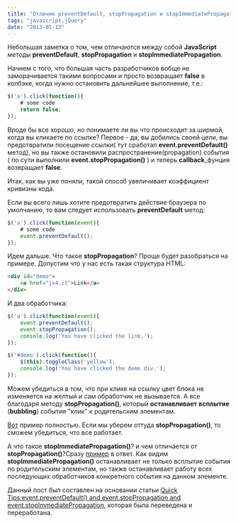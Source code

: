 ```yaml
---
title: "Отличие preventDefault, stopPropagation и stopImmediatePropagation"
tags: "javascript,jQuery"
date: "2013-05-13"
---
```


Небольшая заметка о том, чем отличаются между собой **JavaScript** методы **preventDefault**, **stopPropagation** и **stopImmediatePropagation**.

Начнем с того, что большая часть разработчиков вобще не заморачивается такими вопросами и просто возвращает **false** в колбэке, когда нужно остановить дальнейшее выполнение, т.е.:

```javascript
$('a').click(function(){
	# some code
	return false;
});
```

Вроде бы все хорошо, но понимаете ли вы что происходит за ширмой, когда вы кликаете по ссылке? Первое - да, вы добились своей цели, вы предотвратили посещение ссылки( тут сработал **event.preventDefault()** метод), но вы также остановили распространение(propagation) события ( по сути выполнили **event.stopPropagation()** ) и теперь **callback**_фунция возвращает **false**.

Итак, как вы уже поняли, такой способ увеличивает коэффициент кривизны кода.

Если вы всего лишь хотите предотвратить действие браузера по умолчанию, то вам следует использовать **preventDefault** метод:

```javascript
$('a').click(function(event){
	# some code
	event.preventDefault();
});
```

Идем дальше. Что такое **stopPropagation**? Проще будет разобраться на примере. Допустим что у нас есть такая структура HTML:

````html
<div id="demo">
    <a href="js4.it">Link</a>
</div>
````

И два обработчика:

```javascript
$('a').click(function(event){
	event.preventDefault();
	event.stopPropagation();
	console.log('You have clicked the link.');
});

$('#demo').click(function(){
	$(this).toggleClass('yellow');
	console.log('You have clicked the demo div.');
});
```

Можем убедиться в том, что при клике на ссылку цвет блока не изменяется на желтый и сам обработчик не вызывается. А все благодаря методу **stopPropagation()**, который **останавливает** **всплытие** (**bubbling**) события "клик" к родительским элементам.

[Вот](https://jsfiddle.net/STEVER/7TSkG/ "jsfiddle") пример полностью. Если мы уберем оттуда **stopPropagation()**, то сможем убедиться, что все работает.

А что такое **stopImmediatePropagation()**? и чем отличается от **stopPropagation()**?Сразу [пример](https://jsfiddle.net/STEVER/8jRyd/ "jsfiddle") в ответ. Как видим ****stopImmediatePropagation**()** останавливает не только всплытие события по родительским элементам, но также останавливает работу всех последующих обработчиков конкретного события на данном элементе.

Данный пост был составлен на основании статьи [Quick Tips:event.preventDefault() and event.stopPropagation and event.stopImmediatePropagation](https://dev-tricks.com/event-preventdefault-and-event-stoppropagation-and-event-stopimmediatepropagation/), которая была переведена и переработана.
